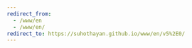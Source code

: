 ```yaml
---
redirect_from:
  - /www/en
  - /www/en/
redirect_to: https://suhothayan.github.io/www/en/v5%2E0/
---
```

